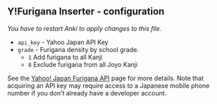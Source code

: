 ## Y!Furigana Inserter - configuration

*You have to restart Anki to apply changes to this file.*

* `api_key` - Yahoo Japan API Key
* `grade` - Furigana density by school grade.
	* `1` Add furigana to all Kanji
	* `8` Exclude furigana from all Joyo Kanji

See the [Yahoo! Japan Furigana API](https://developer.yahoo.co.jp/webapi/jlp/furigana/v1/furigana.html) page for more details. Note that acquiring an API key may require access to a Japanese mobile phone number if you don't already have a developer account.
